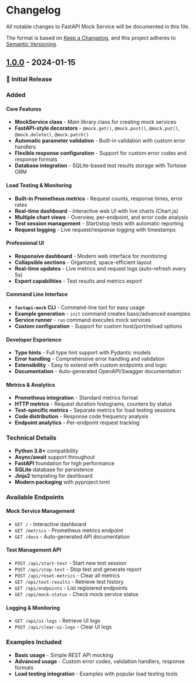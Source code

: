 # Changelog

All notable changes to FastAPI Mock Service will be documented in this file.

The format is based on [Keep a Changelog](https://keepachangelog.com/en/1.0.0/),
and this project adheres to [Semantic Versioning](https://semver.org/spec/v2.0.0.html).

## [1.0.0] - 2024-01-15

### 🎉 Initial Release

### Added

#### Core Features

- **MockService class** - Main library class for creating mock services
- **FastAPI-style decorators** - `@mock.get()`, `@mock.post()`, `@mock.put()`, `@mock.delete()`, `@mock.patch()`
- **Automatic parameter validation** - Built-in validation with custom error handlers
- **Flexible response configuration** - Support for custom error codes and response formats
- **Database integration** - SQLite-based test results storage with Tortoise ORM

#### Load Testing & Monitoring

- **Built-in Prometheus metrics** - Request counts, response times, error rates
- **Real-time dashboard** - Interactive web UI with live charts (Chart.js)
- **Multiple chart views** - Overview, per-endpoint, and error code analysis
- **Test session management** - Start/stop tests with automatic reporting
- **Request logging** - Live request/response logging with timestamps

#### Professional UI

- **Responsive dashboard** - Modern web interface for monitoring
- **Collapsible sections** - Organized, space-efficient layout
- **Real-time updates** - Live metrics and request logs (auto-refresh every 5s)
- **Export capabilities** - Test results and metrics export

#### Command Line Interface

- **`fastapi-mock` CLI** - Command-line tool for easy usage
- **Example generation** - `init` command creates basic/advanced examples
- **Service runner** - `run` command executes mock services
- **Custom configuration** - Support for custom host/port/reload options

#### Developer Experience

- **Type hints** - Full type hint support with Pydantic models
- **Error handling** - Comprehensive error handling and validation
- **Extensibility** - Easy to extend with custom endpoints and logic
- **Documentation** - Auto-generated OpenAPI/Swagger documentation

#### Metrics & Analytics

- **Prometheus integration** - Standard metrics format
- **HTTP metrics** - Request duration histograms, counters by status
- **Test-specific metrics** - Separate metrics for load testing sessions
- **Code distribution** - Response code frequency analysis
- **Endpoint analytics** - Per-endpoint request tracking

### Technical Details

- **Python 3.8+** compatibility
- **Async/await** support throughout
- **FastAPI** foundation for high performance
- **SQLite** database for persistence
- **Jinja2** templating for dashboard
- **Modern packaging** with pyproject.toml

### Available Endpoints

#### Mock Service Management

- `GET /` - Interactive dashboard
- `GET /metrics` - Prometheus metrics endpoint
- `GET /docs` - Auto-generated API documentation

#### Test Management API

- `POST /api/start-test` - Start new test session
- `POST /api/stop-test` - Stop test and generate report
- `POST /api/reset-metrics` - Clear all metrics
- `GET /api/test-results` - Retrieve test history
- `GET /api/endpoints` - List registered endpoints
- `GET /api/mock-status` - Check mock service status

#### Logging & Monitoring

- `GET /api/ui-logs` - Retrieve UI logs
- `POST /api/clear-ui-logs` - Clear UI logs

### Examples Included

- **Basic usage** - Simple REST API mocking
- **Advanced usage** - Custom error codes, validation handlers, response formats
- **Load testing integration** - Examples with popular load testing tools

[1.0.0]: https://github.com/yourusername/fastapi-mock-service/releases/tag/v1.0.0